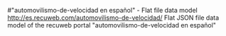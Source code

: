#"automovilismo-de-velocidad en español" - Flat file data model
http://es.recuweb.com/automovilismo-de-velocidad/
Flat JSON file data model of the recuweb portal "automovilismo-de-velocidad en español"
